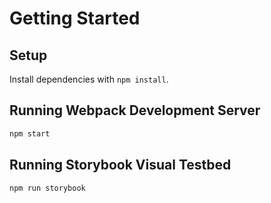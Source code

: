 # Getting Started

## Setup

Install dependencies with `npm install`.

## Running Webpack Development Server

```sh
npm start
```

## Running Storybook Visual Testbed

```sh
npm run storybook
```